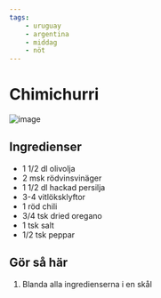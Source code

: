 ```yaml
---
tags:
    - uruguay
    - argentina
    - middag
    - nöt
---
```

# Chimichurri

![image](./chimichurri.jpg)

## Ingredienser

- 1 1/2 dl olivolja
- 2 msk rödvinsvinäger
- 1 1/2 dl hackad persilja
- 3-4 vitlöksklyftor
- 1 röd chili
- 3/4 tsk dried oregano
- 1 tsk salt
- 1/2 tsk peppar

## Gör så här

1. Blanda alla ingredienserna i en skål
